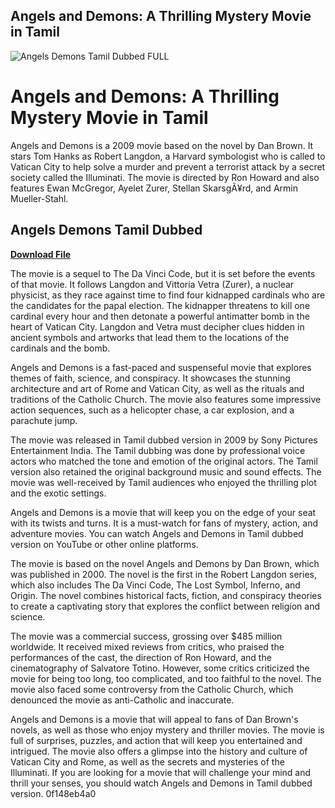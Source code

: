 ## Angels and Demons: A Thrilling Mystery Movie in Tamil

 
![Angels Demons Tamil Dubbed __FULL__](https://encrypted-tbn3.gstatic.com/images?q=tbn:ANd9GcRUAEEW-jakMMvQ5KjpaK2o2ljmwsxhmpvf6HDUqPum1feTAqpBOf21cHio)

 
# Angels and Demons: A Thrilling Mystery Movie in Tamil
 
Angels and Demons is a 2009 movie based on the novel by Dan Brown. It stars Tom Hanks as Robert Langdon, a Harvard symbologist who is called to Vatican City to help solve a murder and prevent a terrorist attack by a secret society called the Illuminati. The movie is directed by Ron Howard and also features Ewan McGregor, Ayelet Zurer, Stellan SkarsgÃ¥rd, and Armin Mueller-Stahl.
 
## Angels Demons Tamil Dubbed


[**Download File**](https://persifalque.blogspot.com/?d=2tL3LJ)

 
The movie is a sequel to The Da Vinci Code, but it is set before the events of that movie. It follows Langdon and Vittoria Vetra (Zurer), a nuclear physicist, as they race against time to find four kidnapped cardinals who are the candidates for the papal election. The kidnapper threatens to kill one cardinal every hour and then detonate a powerful antimatter bomb in the heart of Vatican City. Langdon and Vetra must decipher clues hidden in ancient symbols and artworks that lead them to the locations of the cardinals and the bomb.
 
Angels and Demons is a fast-paced and suspenseful movie that explores themes of faith, science, and conspiracy. It showcases the stunning architecture and art of Rome and Vatican City, as well as the rituals and traditions of the Catholic Church. The movie also features some impressive action sequences, such as a helicopter chase, a car explosion, and a parachute jump.
 
The movie was released in Tamil dubbed version in 2009 by Sony Pictures Entertainment India. The Tamil dubbing was done by professional voice actors who matched the tone and emotion of the original actors. The Tamil version also retained the original background music and sound effects. The movie was well-received by Tamil audiences who enjoyed the thrilling plot and the exotic settings.
 
Angels and Demons is a movie that will keep you on the edge of your seat with its twists and turns. It is a must-watch for fans of mystery, action, and adventure movies. You can watch Angels and Demons in Tamil dubbed version on YouTube or other online platforms.
  
The movie is based on the novel Angels and Demons by Dan Brown, which was published in 2000. The novel is the first in the Robert Langdon series, which also includes The Da Vinci Code, The Lost Symbol, Inferno, and Origin. The novel combines historical facts, fiction, and conspiracy theories to create a captivating story that explores the conflict between religion and science.
 
The movie was a commercial success, grossing over $485 million worldwide. It received mixed reviews from critics, who praised the performances of the cast, the direction of Ron Howard, and the cinematography of Salvatore Totino. However, some critics criticized the movie for being too long, too complicated, and too faithful to the novel. The movie also faced some controversy from the Catholic Church, which denounced the movie as anti-Catholic and inaccurate.
 
Angels and Demons is a movie that will appeal to fans of Dan Brown's novels, as well as those who enjoy mystery and thriller movies. The movie is full of surprises, puzzles, and action that will keep you entertained and intrigued. The movie also offers a glimpse into the history and culture of Vatican City and Rome, as well as the secrets and mysteries of the Illuminati. If you are looking for a movie that will challenge your mind and thrill your senses, you should watch Angels and Demons in Tamil dubbed version.
 0f148eb4a0
